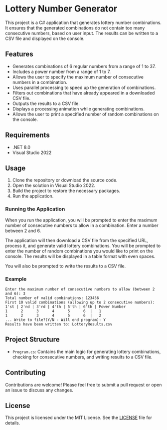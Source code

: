 # Lottery Number Generator

This project is a C# application that generates lottery number combinations. It ensures that the generated combinations do not contain too many consecutive numbers, based on user input. The results can be written to a CSV file and displayed on the console.

## Features

- Generates combinations of 6 regular numbers from a range of 1 to 37.
- Includes a power number from a range of 1 to 7.
- Allows the user to specify the maximum number of consecutive numbers in a combination.
- Uses parallel processing to speed up the generation of combinations.
- Filters out combinations that have already appeared in a downloaded CSV file.
- Outputs the results to a CSV file.
- Displays a processing animation while generating combinations.
- Allows the user to print a specified number of random combinations on the console.

## Requirements

- .NET 8.0
- Visual Studio 2022

## Usage

1. Clone the repository or download the source code.
2. Open the solution in Visual Studio 2022.
3. Build the project to restore the necessary packages.
4. Run the application.

### Running the Application

When you run the application, you will be prompted to enter the maximum number of consecutive numbers to allow in a combination. Enter a number between 2 and 6.

The application will then download a CSV file from the specified URL, process it, and generate valid lottery combinations. You will be prompted to enter the number of random combinations you would like to print on the console. The results will be displayed in a table format with even spaces.

You will also be prompted to write the results to a CSV file.

### Example

```
Enter the maximum number of consecutive numbers to allow (between 2 and 6): 3
Total number of valid combinations: 123456
First 10 valid combinations (allowing up to 2 consecutive numbers):
1'st | 2'nd | 3'rd | 4'th | 5'th | 6'th | Power Number
1      2      3      4      5      6  |   1
1      2      3      4      5      6  |   2
... Write to file?(Y/N - Will end program): Y 
Results have been written to: LotteryResults.csv
```

## Project Structure

- `Program.cs`: Contains the main logic for generating lottery combinations, checking for consecutive numbers, and writing results to a CSV file.

## Contributing

Contributions are welcome! Please feel free to submit a pull request or open an issue to discuss any changes.

## License

This project is licensed under the MIT License. See the [LICENSE](LICENSE) file for details.

